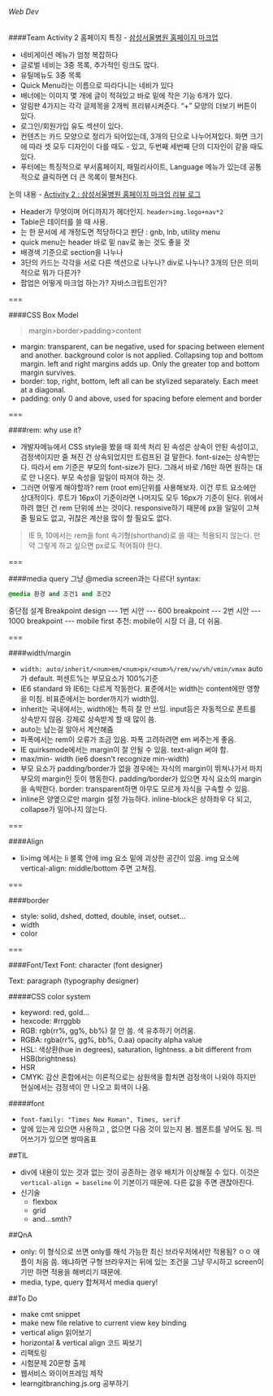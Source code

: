 ###### Web Dev

####Team Activity 2
홈페이지 특징 - [삼성서울병원 홈페이지 마크업](http://www.samsunghospital.com/home/main/index.do)
- 네비게이션 메뉴가 엄청 복잡하다
- 글로벌 네비는 3중 목록, 추가적인 링크도 많다.
- 유틸메뉴도 3중 목록
- Quick Menu라는 이름으로 따라다니는 네비가 있다
- 배너에는 이미지 몇 개에 글이 적혀있고 바로 밑에 작은 기능 6개가 있다.
- 알림판 4가지는 각각 글제목을 2개씩 프리뷰시켜준다. “+” 모양의 더보기 버튼이 있다.
- 로그인/회원가입 유도 섹션이 있다. 
- 컨텐츠는 카드 모양으로 정리가 되어있는데, 3개의 단으로 나누어져있다. 화면 크기에 따라 셋 모두 디자인이 다를 때도 - 있고, 두번째 세번째 단의 디자인이 같을 때도 있다.
- 푸터에는 특징적으로 부서홈페이지, 패밀리사이트, Language 메뉴가 있는데 공통적으로 클릭하면 더 큰 목록이 펼쳐진다.

논의 내용 - [Activity 2 : 삼성서울병원 홈페이지 마크업 리뷰 로그](https://docs.google.com/document/d/1scLdJOZ2OWT_CU7WezqFqRUPDPKwr0Ryc_U72UjUhCw/edit)
- Header가 무엇이며 어디까지가 헤더인지. `header>img.logo+nav*2`
- Table은 데이터를 쓸 때 사용.
- <nav>는 한 문서에 세 개정도면 적당하다고 판단 :  gnb, lnb, utility menu
- quick menu는 header 바로 밑 nav로 놓는 것도 좋을 것
- 배경색 기준으로 section을 나누나
- 3단의 카드는 각각을 서로 다른 섹션으로 나누나? div로 나누나? 3개의 단은 의미적으로 뭐가 다른가?
- 팝업은 어떻게 마크업 하는가? 자바스크립트인가? 



===

####CSS Box Model
> margin>border>padding>content

- margin: transparent, can be negative, used for spacing between element and another. background color is not applied. Collapsing top and bottom margin. left and right margins adds up. Only the greater top and bottom margin survives. 
- border: top, right, bottom, left all can be stylized separately. Each meet at a diagonal. 
- padding: only 0 and above, used for spacing before element and border

===

####rem: why use it? 
- 개발자메뉴에서 CSS style을 봤을 때 회색 처리 된 속성은 상속이 안된 속성이고, 검정색이지만 줄 쳐진 건 상속되었지만 트럼프된 걸 말한다. font-size는 상속받는다. 따라서 em 기준은 부모의 font-size가 된다. 그래서 바로 /16만 하면 원하는 대로 안 나온다. 부모 속성을 일일이 따져야 하는 것.
- 그러면 어떻게 해야할까? rem (root em)단위를 사용해보자. 이건 루트 요소에만 상대적이다. 루트가 16px이 기준이라면 나머지도 모두 16px가 기준이 된다. 위에서 하려 했던 건 rem 단위에 쓰는 것이다. responsive하기 때문에 px을 일일이 고쳐줄 필요도 없고, 귀찮은 계산을 많이 할 필요도 없다. 

> IE 9, 10에서는 rem을 font 속기형(shorthand)로 쓸 때는 적용되지 않는다. 만약 그렇게 하고 싶으면 px로도 적어줘야 한다. 

===

####media query
그냥 @media screen과는 다르다!
syntax:
```css
@media 환경 and 조건1 and 조건2
```
중단점 설계 Breakpoint design
--- 1번 시안 --- 600 breakpoint --- 2번 시안 --- 1000 breakpoint ---
mobile first 추천: mobile이 시장 더 큼, 더 쉬움.

===

####width/margin
- `width: auto/inherit/<num>em/<num>px/<num>%/rem/vw/vh/vmin/vmax` auto가 default. 퍼센트%는 부모요소가 100%기준
- IE6 standard 와 IE6는 다르게 작동한다. 표준에서는 width는 content에만 영향을 미침. 비표준에서는 border까지가 width임.
- inherit는 국내에서는, width에는 특히 잘 안 쓰임. input등은 자동적으로 폰트를 상속받지 않음. 강제로 상속받게 할 때 많이 씀.
- auto는 남는걸 알아서 계산해줌
- 파폭에서는 rem이 오류가 조금 있음. 파폭 고려하려면 em 써주는게 좋음.
- IE quirksmode에서는 margin이 잘 안될 수 있음. text-align 써야 함.
- max/min- width (ie6 doesn't recognize min-width)
- 부모 요소가 padding/border가 없을 경우에는 자식의 margin이 뛰쳐나가서 마치 부모의 margin인 듯이 행동한다. padding/border가 있으면 자식 요소의 margin을 속박한다. border: transparent하면 아무도 모르게 자식을 구속할 수 있음.
- inline은 양옆으로만 margin 설정 가능하다. inline-block은 상하좌우 다 되고, collapse가 일어나지 않는다. 

===

####Align
- li>img 에서는 li 블록 안에 img 요소 밑에 괴상한 공간이 있음. img 요소에 vertical-align: middle/bottom 주면 고쳐짐.

===

####border
- style: solid, dshed, dotted, double, inset, outset...
- width
- color

===

####Font/Text
Font: character (font designer)

Text: paragraph (typography designer)

#####CSS color system
- keyword: red, gold...
- hexcode: #rrggbb
- RGB: rgb(rr%, gg%, bb%) 잘 안 씀. 색 유추하기 어려움.
- RGBA: rgba(rr%, gg%, bb%, 0.aa) opacity alpha value
- HSL: 색상환(hue in degrees), saturation, lightness. a bit different from HSB(brightness)
- HSR
- CMYK: 감산 혼합에서는 이론적으로는 삼원색을 합치면 검정색이 나와야 하지만 현실에서는 검정색이 안 나오고 회색이 나옴.

#####font
- `font-family: "Times New Roman", Times, serif`
- 앞에 있는게 있으면 사용하고 , 없으면 다음 것이 있는지 봄. 웹폰트를 넣어도 됨. 띄어쓰기가 있으면 쌍따옴표

##TIL
- div에 내용이 있는 것과 없는 것이 공존하는 경우 배치가 이상해질 수 있다. 이것은 `vertical-align = baseline` 이 기본이기 때문에. 다른 값을 주면 괜찮아진다.
- 신기술
	- flexbox
	- grid
	- and...smth?


##QnA
- only: 이 형식으로 쓰면 only를 해석 가능한 최신 브라우저에서만 적용됨? ㅇㅇ 애플이 처음 씀. 왜냐하면 구형 브라우저는 뒤에 있는 조건을 그냥 무시하고 screen이기만 하면 적용을 해버리기 때문에.
- media, type, query 합쳐져서 media query!


##To Do
- make cmt snippet
- make new file relative to current view key binding
- vertical align 읽어보기
- horizontal & vertical align 코드 짜보기
- 리팩토링
- 시험문제 20문항 출제
- 웹서비스 와이어프레임 제작
- learngitbranching.js.org 공부하기